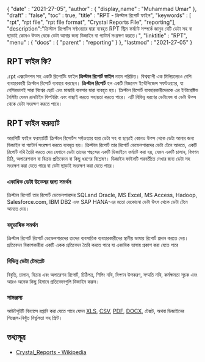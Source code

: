 {
  "date" : "2021-27-05",
  "author" : {
    "display_name" : "Muhammad Umar"
},
  "draft" : "false",
  "toc" : true,
  "title" : "RPT - ক্রিস্টাল রিপোর্ট ফাইল",
  "keywords" : [ "rpt", "rpt file", "rpt file format", "Crystal Reports File", "reporting"],
  "description":"ক্রিস্টাল রিপোর্টস সফ্টওয়্যার দ্বারা ব্যবহৃত RPT স্ট্রিম ফর্ম্যাট সম্পর্কে জানুন যেটি ডেটা সহ বা ছাড়াই কোনও উত্স থেকে ডেটা আনার জন্য ডিজাইন বা প্যাটার্ন সংরক্ষণ করতে।",
  "linktitle" : "RPT",
  "menu" : {
    "docs" : {
      "parent" : "reporting"
}
},
  "lastmod" : "2021-27-05"
}

## RPT ফাইল কি? ##
.rpt এক্সটেনশন সহ একটি রিপোর্টিং ফাইল **ক্রিস্টাল রিপোর্ট ফাইল** নামে পরিচিত। বিশ্বব্যাপী এক মিলিয়নেরও বেশি ব্যবহারকারী ক্রিস্টাল রিপোর্ট ব্যবহার করছেন। **ক্রিস্টাল রিপোর্ট** হল একটি বিজনেস ইন্টেলিজেন্স সফটওয়্যার, যা বেশিরভাগই সারা বিশ্বের ছোট এবং মাঝারি ব্যবসার দ্বারা ব্যবহৃত হয়। ক্রিস্টাল রিপোর্ট ব্যবহারকারীদেরকে এর ইন্টারেক্টিভ বৈশিষ্ট্য যেমন রানটাইম ফিল্টারিং এবং বাছাই করতে সহায়তা করতে পারে। এটি বিভিন্ন ধরণের ডেটাবেস বা ডেটা উত্স থেকে ডেটা সংরক্ষণ করতে পারে।

## RPT ফাইল ফরম্যাট

আরপিটি ফাইল ফরম্যাটটি ক্রিস্টাল রিপোর্টস সফ্টওয়্যার দ্বারা ডেটা সহ বা ছাড়াই কোনও উত্স থেকে ডেটা আনার জন্য ডিজাইন বা প্যাটার্ন সংরক্ষণ করতে ব্যবহৃত হয়। ক্রিস্টাল রিপোর্ট তার রিপোর্ট ডেভেলপারদের ডেটা টেনে আনতে, একটি রিপোর্ট নথি তৈরি করতে দেয় যেখানে ডেটা তাদের পছন্দের একটি ডিজাইনে ফর্ম্যাট করা হয়, যেমন একটি চালান, বিপণন চিঠি, অপারেশনাল বা বিক্রয় প্রতিবেদন বা কিছু ধরণের বিশ্লেষণ। ডিজাইন ফাইলটি পরবর্তীতে দেখার জন্য ডেটা সহ সংরক্ষণ করা যেতে পারে বা ডেটা ছাড়াই সংরক্ষণ করা যেতে পারে।

### একাধিক ডেটা উত্সের জন্য সমর্থন
ক্রিস্টাল রিপোর্ট তার রিপোর্ট ডেভেলপারদের SQLand Oracle, MS Excel, MS Access, Hadoop, Salesforce.com, IBM DB2 এবং SAP HANA-এর মতো যেকোনো ডেটা উৎস থেকে ডেটা টেনে আনতে দেয়।

### বহুভাষিক সমর্থন
ক্রিস্টাল রিপোর্ট রিপোর্ট ডেভেলপারদের তাদের ব্যবসায়িক ব্যবহারকারীদের স্থানীয় ভাষায় রিপোর্ট প্রদান করতে দেয়। প্রতিবেদন বিকাশকারীরা একটি একক প্রতিবেদন তৈরি করতে পারে যা একাধিক ভাষায় প্রকাশ করা যেতে পারে

### বিভিন্ন ডেটা টেমপ্লেট
বিবৃতি, চালান, বিক্রয় এবং অপারেশন রিপোর্ট, চিঠিপত্র, শিপিং নথি, বিপণন উপকরণ, সম্মতি নথি, কর্মক্ষমতা সূচক এবং আরও অনেক কিছু হিসাবে প্রতিবেদনগুলি ডিজাইন করুন।

### সামঞ্জস্য
আউটপুটটি বিন্যাসে রপ্তানি করা যেতে পারে যেমন [XLS](/spreadsheet/xlsx/), [CSV](/spreadsheet/csv/), [PDF](/pdf/), [DOCX](/word-processing/docx/), টেক্সট, অথবা ডিজাইনের পিক্সেল-নিখুঁত নির্ভুলতা সহ প্রিন্ট।




## তথ্যসূত্র ##

- [Crystal_Reports - Wikipedia](https://en.wikipedia.org/wiki/Crystal_Reports)

